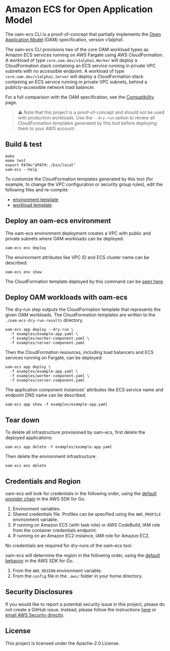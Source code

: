 # Amazon ECS for Open Application Model

The oam-ecs CLI is a proof-of-concept that partially implements the [Open Application Model](https://oam.dev/) (OAM) specification, version v1alpha1.

The oam-ecs CLI provisions two of the core OAM workload types as Amazon ECS services running on AWS Fargate using AWS CloudFormation.  A workload of type `core.oam.dev/v1alpha1.Worker` will deploy a CloudFormation stack containing an ECS service running in private VPC subnets with no accessible endpoint.  A workload of type `core.oam.dev/v1alpha1.Server` will deploy a CloudFormation stack containing an ECS service running in private VPC subnets, behind a publicly-accessible network load balancer.

For a full comparison with the OAM specification, see the [Compatibility](COMPATIBILITY.md) page.

>⚠️ Note that this project is a proof-of-concept and should not be used with production workloads. Use the `--dry-run` option to review all CloudFormation templates generated by this tool before deploying them to your AWS account.

## Build & test

```
make
make test
export PATH="$PATH:./bin/local"
oam-ecs --help
```

To customize the CloudFormation templates generated by this tool (for example, to change the VPC configuration or security group rules), edit the following files and re-compile:
* [environment template](templates/environment/cf.yml)
* [workload template](templates/core.oam.dev/cf.yml)

## Deploy an oam-ecs environment

The oam-ecs environment deployment creates a VPC with public and private subnets where OAM workloads can be deployed.

```
oam-ecs env deploy
```

The environment attributes like VPC ID and ECS cluster name can be described.

```
oam-ecs env show
```

The CloudFormation template deployed by this command can be [seen here](templates/environment/cf.yml).

## Deploy OAM workloads with oam-ecs

The dry-run step outputs the CloudFormation template that represents the given OAM workloads.  The CloudFormation templates are written to the `./oam-ecs-dry-run-results` directory.

```
oam-ecs app deploy --dry-run \
  -f examples/example-app.yaml \
  -f examples/worker-component.yaml \
  -f examples/server-component.yaml
```

Then the CloudFormation resources, including load balancers and ECS services running on Fargate, can be deployed:

```
oam-ecs app deploy \
  -f examples/example-app.yaml \
  -f examples/worker-component.yaml \
  -f examples/server-component.yaml
```

The application component instances' attributes like ECS service name and endpoint DNS name can be described.

```
oam-ecs app show -f examples/example-app.yaml
```

## Tear down

To delete all infrastructure provisioned by oam-ecs, first delete the deployed applications:

```
oam-ecs app delete -f examples/example-app.yaml
```

Then delete the environment infrastructure:

```
oam-ecs env delete
```

## Credentials and Region

oam-ecs will look for credentials in the following order, using the [default provider chain](https://docs.aws.amazon.com/sdk-for-go/v1/developer-guide/configuring-sdk.html#specifying-credentials) in the AWS SDK for Go.

1. Environment variables.
1. Shared credentials file. Profiles can be specified using the `AWS_PROFILE` environment variable.
1. If running on Amazon ECS (with task role) or AWS CodeBuild, IAM role from the container credentials endpoint.
1. If running on an Amazon EC2 instance, IAM role for Amazon EC2.

No credentials are required for dry-runs of the oam-ecs tool.

oam-ecs will determine the region in the following order, using the [default behavior](https://docs.aws.amazon.com/sdk-for-go/v1/developer-guide/configuring-sdk.html#specifying-the-region) in the AWS SDK for Go.

1. From the `AWS_REGION` environment variable.
1. From the `config` file in the `.aws/` folder in your home directory.

## Security Disclosures

If you would like to report a potential security issue in this project, please do not create a GitHub issue.  Instead, please follow the instructions [here](https://aws.amazon.com/security/vulnerability-reporting/) or [email AWS Security directly](mailto:aws-security@amazon.com).

## License

This project is licensed under the Apache-2.0 License.
